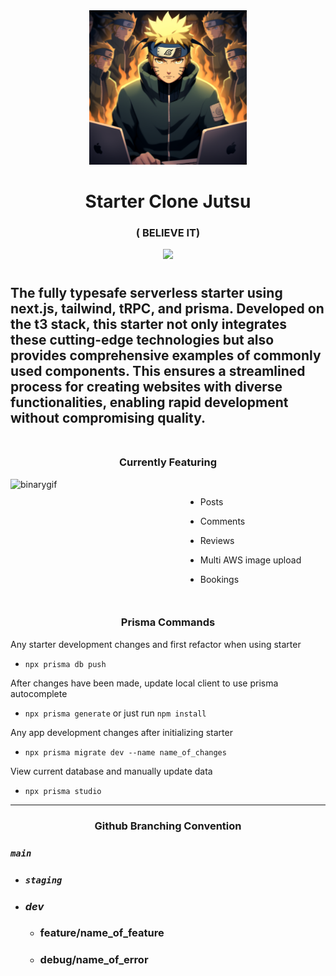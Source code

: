 <div align="center">
<img src="./public/believe-it.png" width="50%" />
</div>

<div align="center">
  <h1>
Starter Clone Jutsu
  </h1>

### ( BELIEVE IT)

</div>

<p align="center"> 
  <img src="https://skillicons.dev/icons?i=next,prisma,ts,vercel,aws,tailwind&perline=3">
</p>

#

<h2> The fully typesafe serverless starter using next.js, tailwind, tRPC, and prisma. Developed on the t3 stack, this starter not only integrates these cutting-edge technologies but also provides comprehensive examples of commonly used components. This ensures a streamlined process for creating websites with diverse functionalities, enabling rapid development without compromising quality.
<br></br>
</h2>

<div align="center"><h3> Currently Featuring</h3></div>

<div style="display:flex">
  <img src="https://media.tenor.com/-SIywyATmagAAAAC/naruto-thumbsup.gif" align="right" alt="binarygif" height="180" width="280" style="object-fit: cover"/>

-   Posts

-   Comments

-   Reviews

-   Multi AWS image upload

-   Bookings

</div>

<div align="center"><h3> Prisma Commands</h3></div>

Any starter development changes and first refactor when using starter

-   `npx prisma db push`

After changes have been made, update local client to use prisma autocomplete

-   `npx prisma generate` or just run `npm install`

Any app development changes after initializing starter

-   `npx prisma migrate dev --name name_of_changes`

View current database and manually update data

-   `npx prisma studio`

---

<div align="center"><h3> Github Branching Convention</h3></div>

### **_`main`_**

-   ### **_`staging`_**

-   ### **_dev_**

    -   ### feature/name_of_feature
    -   ### debug/name_of_error

<!-- Keeby Notes 

 - auction system 
  - email notifications when a user is outbid
  - in app notification when a user is outbid, wins an auction. 

  - need to figure out a payment plan 
 - Seller ratings and reviews. public feedback system 
 - requiring the detailed product listings helps buyers make informed decisions

 Escrow Service holds the payment from the buyer until the product is delivered and inspected by the buyer. If the product
 matches the descriptiion, the payment is released to the seller. If there are issues, the funds can be refunded to the buyer. 

  implement return policy 

  If seller is highly rated can skip verification 


  I don't wanna be the middle man
  I don't wanna care about shit if something goes wrong. if there is a problem you pay me. I don't care 
  cleanest big dick way to deal with seller gets charged and buyer gets charged. It is up to the community to play by the rules 
  You don't sell the keyboard you get fined 
  Have to BD energy scamming is not tolerated. This is a mutual party agreement. I will not tolerate dealing with scams. Both will be charged the full price of the keyboard. 
  Have to run a transaction on both to process fees before shipment. I hope this never happens but it forces people to play by the rules.
  7 day dispute windown no returns 
  Buyer communication is key trusting their commity public ratings

 $1 transaction fee for listing 
 %3 or 5% fee

  contractual agreement. 

  Ask dad about this 


User profiles will have to be clickable 
star rating and reviews

Going to need to do a $.50 verification cost for buyers and sellers. 

 
make a keeby video that talks about the rules 

Fun yet threatening. See this cyberboard someone sent a buyer a box of tissues instead of an alice and they both had to play. 
I don't have the time nor care to deal with disputes so play by the rules and trust one another or you can fuck off. :D
Basically a skycorp video 

---user ----
purchase history with order number # 
going to need some stripe payment info
 - going to need a ispaymentverified on here
 - going to need a email verified as well 
 - 

Home page will be typing game with banner ads 
really clean UI like monkey type
TYPING GAME ------------------------------------------------
- anti copy paste idk gonna look into anticheat

Going to want to switch between speed mode - quote mode - learn mode (learn about mechanical keyboards?  ) - hackerman mode

(vocabulary enhancement option later gives terms and definitiions )
(maybe change quote length or nah?)

what metrics do we want to show? Top WPM with keyboard...
Stats button pulls down a graph with all your top speed wpm plotted on a graph 

Typing game should defo have a rank based on the top percentage of users 
- average of top ten fastest
- get a tag 
-badge system 
-later on season (implementation)
- could either do season 1 hackerman tag
(unranked till you typed 10 times)

(bronze - plat are switches colored)
Bronze Switch (I, II, III) 
Silver 
Gold
Platinum  (top 50%)
Artisan (top 75%) ---- 
---
thock god (top .2%)
Hackerman(0.1%)
based off of top wpm? 

How keeby works? or About Keeby? 

What's unique about keeby typing game? 

ranking system keyboard based.( can see others wpm and keeb)


---------- later   -----------

 --- only if yt pops off ---
Keeby merch  - clothing - keycaps - deskmats 
could legit just be a link to anohter site I make later if I want to
store page

Could add a community page where users can submit picuters and talk about their builds 

r/mk already exists 

Could just have an inspiration page that shows gorgeous builds


 -->
